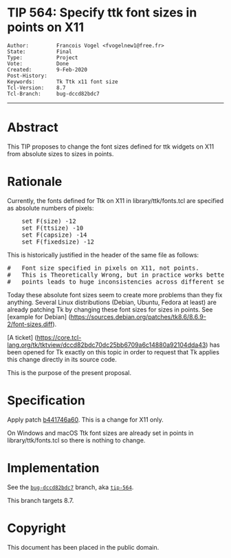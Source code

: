 # TIP 564: Specify ttk font sizes in points on X11
	Author:         Francois Vogel <fvogelnew1@free.fr>
	State:          Final
	Type:           Project
	Vote:           Done
	Created:        9-Feb-2020
	Post-History:   
	Keywords:       Tk Ttk x11 font size
	Tcl-Version:    8.7
	Tcl-Branch:     bug-dccd82bdc7
-----

# Abstract

This TIP proposes to change the font sizes defined for ttk widgets on X11 from absolute sizes to sizes in points.

# Rationale

Currently, the fonts defined for Ttk on X11 in library/ttk/fonts.tcl are specified as absolute numbers of pixels:

<pre>
	set F(size) -12
	set F(ttsize) -10
	set F(capsize) -14
	set F(fixedsize) -12
</pre>

This is historically justified in the header of the same file as follows:

<pre>
#	Font size specified in pixels on X11, not points.
#	This is Theoretically Wrong, but in practice works better; using
#	points leads to huge inconsistencies across different servers.
</pre>

Today these absolute font sizes seem to create more problems than they fix anything. Several Linux distributions (Debian, Ubuntu, Fedora at least) are already patching Tk by changing these font sizes for sizes in points. See [example for Debian] (https://sources.debian.org/patches/tk8.6/8.6.9-2/font-sizes.diff).

[A ticket] (https://core.tcl-lang.org/tk/tktview/dccd82bdc70dc25bb6709a6c14880a92104dda43) has been opened for Tk exactly on this topic in order to request that Tk applies this change directly in its source code.  

This is the purpose of the present proposal.

# Specification

Apply patch [b441746a60](https://core.tcl-lang.org/tk/info/b441746a60). This is a change for X11 only.

On Windows and macOS Ttk font sizes are already set in points in library/ttk/fonts.tcl so there is nothing to change.

# Implementation

See the [`bug-dccd82bdc7`](https://core.tcl-lang.org/tk/timeline?r=bug-dccd82bdc7&unhide) branch, aka [`tip-564`](https://core.tcl-lang.org/tk/timeline?r=tip-564&unhide).

This branch targets 8.7.

# Copyright

This document has been placed in the public domain.
